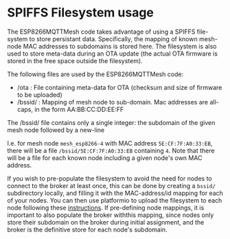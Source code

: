 # SPIFFS Filesystem usage

The ESP8266MQTTMesh code takes advantage of using a SPIFFS file-system to store persistant data.  Specifically, the mapping of known mesh-node MAC addresses to subdomains is stored here.  The filesystem is also used to store meta-data during an OTA update (the actual OTA firmware is stored in the free space outside the filesystem).

The following files are used by the ESP8266MQTTMesh code:
* /ota : File containing meta-data for OTA (checksum and size of firmware to be uploaded)
* /bssid/<MAC address> : Mapping of mesh node to sub-domain.  Mac addresses are all-caps, in the form AA:BB:CC:DD:EE:FF 

The /bssid/<MAC address> file contains only a single integer: the subdomain of the given mesh node followed by a new-line

I.e. for mesh node `mesh_esp8266-4` with MAC address `5E:CF:7F:A0:33:EB`, there will be a file `/bssid/5E:CF:7F:A0:33:EB` containing `4`.  Note that there will be a file for each known node including a given node's own MAC address.

If you wish to pre-populate the filesystem to avoid the need for nodes to connect to the broker at least once, this can be done by creating a `bssid/` subdirectory locally, and filling it with the MAC-address/id mapping for each of your nodes.  You can then use platformio to upload the filesystem to each node following these [instructions](http://docs.platformio.org/en/latest/platforms/espressif8266.html#uploading-files-to-file-system-spiffs).  If pre-defining node mappings, it is important to also populate the broker withthis mapping, since nodes only store their subdomain on the broker during initial assignment, and the broker is the definitive store for each node's subdomain.


